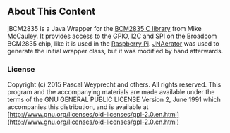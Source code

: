 ## About This Content

jBCM2835 is a Java Wrapper for the [BCM2835 C library](http://www.airspayce.com/mikem/bcm2835/) from Mike McCauley. It provides access to the GPIO, I2C and SPI on the Broadcom BCM2835 chip, like it is used in the [Raspberry Pi](https://www.raspberrypi.org). [JNAerator](http://jnaerator.googlecode.com/) was used to generate the initial wrapper class, but it was modified by hand afterwards.

### License

Copyright (c) 2015 Pascal Weyprecht and others.
All rights reserved. This program and the accompanying materials
are made available under the terms of the GNU GENERAL PUBLIC LICENSE
Version 2, June 1991 which accompanies this distribution, and is 
available at [http://www.gnu.org/licenses/old-licenses/gpl-2.0.en.html](http://www.gnu.org/licenses/old-licenses/gpl-2.0.en.html)
